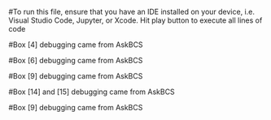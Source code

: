 #To run this file, ensure that you have an IDE installed on your device, i.e. Visual Studio Code, Jupyter, or Xcode. Hit play button to execute all lines of code

#Box [4] debugging came from AskBCS

#Box [6] debugging came from AskBCS

#Box [9] debugging came from AskBCS

#Box [14] and [15] debugging came from AskBCS

#Box [9] debugging came from AskBCS
